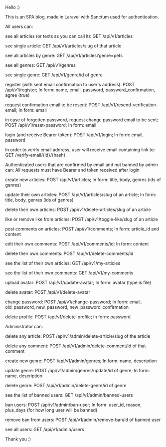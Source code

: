 Hello :)

This is an SPA blog, made in Laravel with Sanctum used for authentication.

All users can:

see all articles (or texts as you can call it): GET /api/v1/articles

see single article: GET /api/v1/articles/slug of that article

see all articles by genre: GET /api/v1/articles?genre=pets

see all genres: GET /api/v1/genres

see single genre: GET /api/v1/genre/id of genre

register (with sent email confirmation to user's address): POST /api/v1/register; In form: name, email, password, password_confirmation, agree (true)

request confirmation email to be resent: POST /api/v1/resend-verification-email; In form: email

in case of forgotten password, request change password email to be sent; POST /api/v1/reset-password; In form: email

login (and receive Bearer token): POST /api/v1/login; In form: email, password

In order to verify email address, user will receive email containing link to:
GET /verify-email/{id}/{hash}

Authenticated users that are confirmed by email and not banned by admin can: All requests must have Bearer and token received after login

create new articles: POST /api/v1/articles; In form: title, body, genres (ids of genres)

update their own articles: POST /api/v1/articles/slug of an article; In form: title, body, genres (ids of genres)

delete their own articles: POST /api/v1/delete-articles/slug of an article

like or remove like from articles: POST /api/v1/toggle-like/slug of an article

post comments on articles: POST /api/v1/comments; In form: article_id and content

edit their own comments: POST /api/v1/comments/id; In form: content

delete their own comments: POST /api/v1/delete-comments/id

see the list of their own articles: GET /api/v1/my-articles

see the list of their own comments: GET /api/v1/my-comments

upload avatar: POST /api/v1/update-avatar; In form: avatar (type is file)

delete avatar: POST /api/v1/delete-avatar

change password: POST /api/v1/change-password; In form: email, old_password, new_password, new_password_confirmation

delete profile: POST /api/v1/delete-profile; In form: password

Administrator can:

delete any article: POST /api/v1/admin/delete-article/slug of the article

delete any comment: POST /api/v1/admin/delete-comment/id of that comment

create new genre: POST /api/v1/admin/genres; In form: name, description

update genre: POST /api/v1/admin/genres/update/id of genre; In form: name, description

delete genre: POST /api/v1/admin/delete-genre/id of genre

see the list of banned users: GET /api/v1/admin/banned-users

ban users: POST /api/v1/admin/ban-user; In form: user_id, reason, plus_days (for how long user will be banned)

remove ban from users: POST /api/v1/admin/remove-ban/id of banned user

see all users: GET /api/v1/admin/users

Thank you :)
